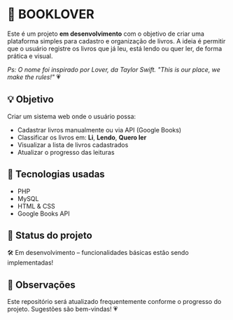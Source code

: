 # 💖 BOOKLOVER 

Este é um projeto **em desenvolvimento** com o objetivo de criar uma plataforma simples para cadastro e organização de livros. A ideia é permitir que o usuário registre os livros que já leu, está lendo ou quer ler, de forma prática e visual.

*Ps: O nome foi inspirado por *Lover*, da Taylor Swift. "This is our place, we make the rules!"* 💗

## 💡 Objetivo

Criar um sistema web onde o usuário possa:

- Cadastrar livros manualmente ou via API (Google Books)
- Classificar os livros em: **Li**, **Lendo**, **Quero ler**
- Visualizar a lista de livros cadastrados
- Atualizar o progresso das leituras

## 🔧 Tecnologias usadas

- PHP
- MySQL
- HTML & CSS
- Google Books API

## 🚧 Status do projeto

🛠 Em desenvolvimento – funcionalidades básicas estão sendo implementadas!

## 📌 Observações

Este repositório será atualizado frequentemente conforme o progresso do projeto. Sugestões são bem-vindas! 💗
